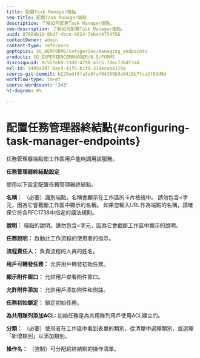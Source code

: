 ```yaml
---
title: 配置Task Manager端點
seo-title: 配置Task Manager端點
description: 了解如何配置Task Manager端點。
seo-description: 了解如何配置Task Manager端點。
uuid: 07604b10-0bd7-4bce-9624-7ebac4754f56
contentOwner: admin
content-type: reference
geptopics: SG_AEMFORMS/categories/managing_endpoints
products: SG_EXPERIENCEMANAGER/6.5/FORMS
discoiquuid: 9c55feb9-23d8-4798-a3c5-70ec736df3ad
exl-id: 8495a3d7-6ac9-41f5-b1f9-31decaba118a
source-git-commit: b220adf6fa3e9faf94389b9a9416b7fca2f89d9d
workflow-type: tm+mt
source-wordcount: '243'
ht-degree: 0%

---
```


# 配置任務管理器終結點{#configuring-task-manager-endpoints}

任務管理器端點使工作區用戶能夠調用該服務。

**任務管理器終結點設定**

使用以下設定配置任務管理器終結點。

**名稱：** （必要）識別端點。名稱會顯示在工作區的卡片檢視中。 請勿包含&lt;字元，因為它會截斷工作區中顯示的名稱。 如果您輸入URL作為端點的名稱，請確保它符合RFC1738中指定的語法規則。

**說明：** 端點的說明。請勿包含&lt;字元，因為它會截斷工作區中顯示的說明。

**任務說明：** 啟動此工作流程的使用者的指示。

**流程責任人：** 負責流程的人員的姓名。

**用戶可轉發任務：** 允許用戶轉發初始任務。

**顯示附件窗口：** 允許用戶查看附件窗口。

**允許附件添加：** 允許用戶添加附件和附註。

**任務初始鎖定：** 鎖定初始任務。

**為共用隊列添加ACL:** 初始任務是為共用隊列用戶使用ACL建立的。

**分類：** （必要）使用者在工作區中看到表單的類別。從清單中選擇類別，或選擇「新增類別」以添加類別。

**操作名：** （強制）可分配給終結點的操作清單。
